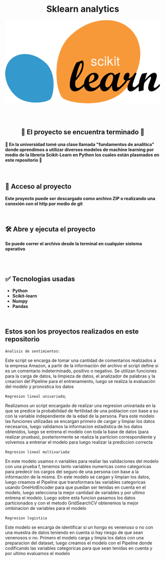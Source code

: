 <h1 align="center"> Sklearn analytics </h1>

<p align="center">
  <img src="./assets/scikit-learn.png" alt="Sublime's custom image"/>
</p>

<br>
<br>
<h2 align="center">🏁 El proyecto se encuentra terminado 🏁 </h2>

<h4> 🔨 En la universidad tomé una clase llamada "fundamentos de analitica" donde aprendimos a utilizar diversos modelos de machine learning por medio de la libreria Scikit-Learn en Python los cuales están plasmados en este repositorio 🔨 </h4>

<br>

## 📁 Acceso al proyecto

**Este proyecto puede ser descargado como archivo ZIP o realizando una conexión con el http por medio de git**

<br>

## 🛠️ Abre y ejecuta el proyecto

**Se puede correr el archivo desde la terminal en cualquier sistema operativo**

<br>
<br>

## ✅ Tecnologias usadas

- **Python**<br>
- **Scikit-learn**<br>
- **Numpy**<br>
- **Pandas**<br>
<br>

## Estos son los proyectos realizados en este repositorio

`Analisis de sentimientos`:

<p> Este script se encarga de tomar una cantidad de comentarios realizados a la empresa Amazon, a partir de la información del archivo el script define si es un comentario indeterminado, positivo o negativo. Se utilizan funciones para la carga de datos, la limpieza de datos, el analizador de palabras y la creacion del Pipeline para el entrenamiento, luego se realiza la evaluación del modelo y pronostica los datos </p>

`Regresion lineal univariada`;

<p> Realizamos un script encargado de realizar una regresion univariada en la que se predice la probabilidad de fertilidad de una poblacion con base a su con la variable independiente de la edad de la persona. Para este modelo las funciones utilizadas se encargan primero de cargar y limpiar los datos necesarios, luego validamos la informacion estadistica de los datos obtenidos, luego se entrena el modelo con toda la base de datos (para realizar pruebas), posteriormente se realiza la particion correspondiente y volvemos a entrenar el modelo para luego realizar la prediccion correcta </p>

`Regresion lineal multivariada`:

<p>  En este modelo usamos n variables para realiar las validaciones del modelo con una prueba f, tenemos tanto variables numericas como categoricas  para predecir los cargos del seguro de una persona con base a la información de la misma. En este modelo se cargan y limpian los datos, luego creamos el Pipeline que transformara las variables categoricas usando OneHotEncoder para que puedan ser tenidas en cuenta en el modelo, luego selecciona la mejor cantidad de variables y por ultimo entrena el modelo. Luego sobre esta funcion pasamos los datos particionados y con el metodo GridSearchCV obtenemos la mejor ombinacion de variables para el modelo  </p>

`Regresion logistica`

<p> Este modelo se encarga de identificar si un hongo es venenoso o no con una muestra de datos teniendo en cuenta si hay riesgo de que sean venenosos o no. Primero el modelo carga y limpia los datos con una preparacion del dataset, luego creamos el modelo con el Pipeline donde codificando las variables categoricas para que sean tenidas en cuenta y por ultimo evaluamos el modelo </p>
